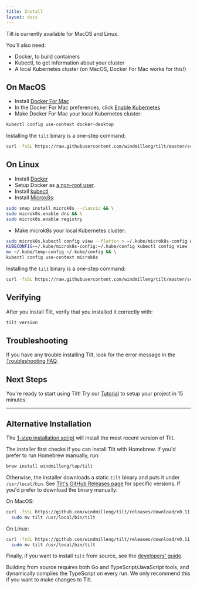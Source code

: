 ```yaml
---
title: Install
layout: docs
---
```


Tilt is currently available for MacOS and Linux.

You'll also need:

- Docker, to build containers
- Kubectl, to get information about your cluster
- A local Kubernetes cluster (on MacOS, Docker For Mac works for this!)

On MacOS
--------

- Install [Docker For Mac](https://docs.docker.com/docker-for-mac/install/)
- In the Docker For Mac preferences, click [Enable Kubernetes](https://docs.docker.com/docker-for-mac/#kubernetes)
- Make Docker For Mac your local Kubernetes cluster:

```bash
kubectl config use-context docker-desktop
```

Installing the `tilt` binary is a one-step command:

```bash
curl -fsSL https://raw.githubusercontent.com/windmilleng/tilt/master/scripts/install.sh | bash
```

On Linux
--------

- Install [Docker](https://docs.docker.com/install/)
- Setup Docker as [a non-root user](https://docs.docker.com/install/linux/linux-postinstall/).
- Install [kubectl](https://kubernetes.io/docs/tasks/tools/install-kubectl/)
- Install [Microk8s](https://microk8s.io/):

```bash
sudo snap install microk8s --classic && \
sudo microk8s.enable dns && \
sudo microk8s.enable registry
```

- Make microk8s your local Kubernetes cluster:

```bash
sudo microk8s.kubectl config view --flatten > ~/.kube/microk8s-config && \
KUBECONFIG=~/.kube/microk8s-config:~/.kube/config kubectl config view --flatten > ~/.kube/temp-config && \
mv ~/.kube/temp-config ~/.kube/config && \
kubectl config use-context microk8s
```

Installing the `tilt` binary is a one-step command:

```bash
curl -fsSL https://raw.githubusercontent.com/windmilleng/tilt/master/scripts/install.sh | bash
```

Verifying
---------

After you install Tilt, verify that you installed it correctly with:

```bash
tilt version
```

Troubleshooting
---------------

If you have any trouble installing Tilt, look for the error message in the
[Troubleshooting FAQ](faq.html#Troubleshooting).


Next Steps
----------

You're ready to start using Tilt! Try our [Tutorial](tutorial.html) to setup your project in 15 minutes.

---

Alternative Installation
------------------------

The [1-step installation script](https://github.com/windmilleng/tilt/blob/master/scripts/install.sh)
will install the most recent version of Tilt.

The installer first checks if you can install Tilt with Homebrew. If you'd prefer
to run Homebrew manually, run:

```bash
brew install windmilleng/tap/tilt
```

Otherwise, the installer downloads a static `tilt` binary and puts it under `/usr/local/bin`.
See [Tilt's GitHub Releases page](https://github.com/windmilleng/tilt/releases) for specific versions.
If you'd prefer to download the binary manually:

On MacOS:

```bash
curl -fsSL https://github.com/windmilleng/tilt/releases/download/v0.11.3/tilt.0.11.3.mac.x86_64.tar.gz | tar -xzv tilt && \
  sudo mv tilt /usr/local/bin/tilt
```

On Linux:

```bash
curl -fsSL https://github.com/windmilleng/tilt/releases/download/v0.11.3/tilt.0.11.3.linux.x86_64.tar.gz | tar -xzv tilt && \
  sudo mv tilt /usr/local/bin/tilt
```

Finally, if you want to install `tilt` from source, see the [developers'
guide](https://github.com/windmilleng/tilt/blob/master/CONTRIBUTING.md).

Building from source requires both Go and TypeScript/JavaScript tools, and
dynamically compiles the TypeScript on every run. We only recommend this if you
want to make changes to Tilt.
